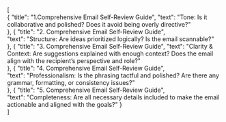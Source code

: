 [    
    {
        "title": "1.Comprehensive Email Self-Review Guide",
        "text": "Tone: Is it collaborative and polished? Does it avoid being overly directive?"        
    },
    {
        "title": "2. Comprehensive Email Self-Review Guide",    
        "text": "Structure: Are ideas prioritized logically? Is the email scannable?"        
    },
    {
        "title": "3. Comprehensive Email Self-Review Guide",
        "text": "Clarity & Context: Are suggestions explained with enough context? Does the email align with the recipient’s perspective and role?"        
    },
    {
        "title": "4. Comprehensive Email Self-Review Guide",        
        "text": "Professionalism: Is the phrasing tactful and polished? Are there any grammar, formatting, or consistency issues?"        
    },
    {
        "title": "5. Comprehensive Email Self-Review Guide",        
        "text": "Completeness: Are all necessary details included to make the email actionable and aligned with the goals?"
    }    
]
